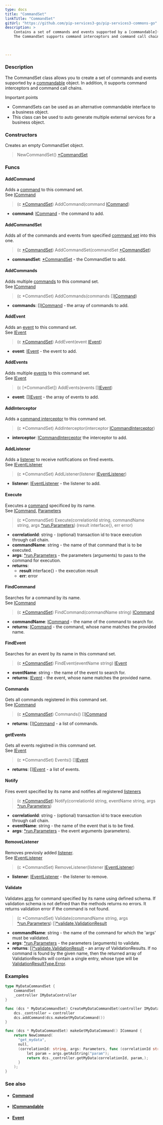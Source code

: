 ```yaml
---
type: docs
title: "CommandSet"
linkTitle: "CommandSet"
gitUrl: "https://github.com/pip-services3-go/pip-services3-commons-go"
description: > 
    Contains a set of commands and events supported by a [commandable](../icommandable) object.
    The CommandSet supports command interceptors and command call chains.
    
 
    
---
```


### Description

The CommandSet class allows you to create a set of commands and events supported by a [commandable](../icommandable) object. In addition, it supports command interceptors and command call chains.

Important points

- CommandSets can be used as an alternative commandable interface to a business object.
- This class can be used to auto generate multiple external services for a business object.

### Constructors

Creates an empty CommandSet object.

> NewCommandSet() [*CommandSet]()

### Funcs

#### AddCommand
Adds a [command](../icommand) to this command set.  
See [ICommand](../icommand)

> (c [*CommandSet]()) AddCommand(command [ICommand](../icommand))

- **command**: [ICommand](../icommand) - the command to add.

#### AddCommandSet
Adds all of the commands and events from specified [command set](../command_set)
into this one. 

> (c [*CommandSet]()) AddCommandSet(commandSet [*CommandSet]())

- **commandSet**: [*CommandSet]() - the CommandSet to add.

#### AddCommands
Adds multiple [commands](../icommand) to this command set.  
See [ICommand](../icommand)

> (c *CommandSet) AddCommands(commands [][ICommand](../icommand))

- **commands**: [][ICommand](../icommand) - the array of commands to add.


#### AddEvent
Adds an [event](../ievent) to this command set.  
See [IEvent](../ievent)

> (c [*CommandSet]()) AddEvent(event [IEvent](../ievent))

- **event**: [IEvent](../ievent) - the event to add.

#### AddEvents
Adds multiple [events](../ievent) to this command set.  
See [IEvent](../ievent)

> (c [*CommandSet]) AddEvents(events [][IEvent](../ievent))

- **event**: [][IEvent](../ievent) - the array of events to add.

#### AddInterceptor
Adds a [command interceptor](../icommand_interceptor) to this command set.

> (c *CommandSet) AddInterceptor(interceptor [ICommandInterceptor](../icommand_interceptor))

- **interceptor**: [ICommandInterceptor](../icommand_interceptor) the interceptor to add.

#### AddListener
Adds a [listener](../ievent_listener) to receive notifications on fired events.  
See [IEventListener](../ievent_listener)

> (c *CommandSet) AddListener(listener [IEventListener](../ievent_listener))

- **listener**: [IEventListener](../ievent_listener) - the listener to add.

#### Execute
Executes a [command](../icommand) specificed by its name.  
See [ICommand](../icommand), [Parameters](../../run/parameters)

> (c *CommandSet) Execute(correlationId string, commandName string, args [*run.Parameters](../../run/parameters)) (result interface{}, err error)

- **correlationId**: string - (optional) transaction id to trace execution through call chain.
- **commandName**: string - the name of that command that is to be executed.
- **args**: [*run.Parameters](../../run/parameters) - the parameters (arguments) to pass to the command for execution.
- **returns**:
    - **result** interface{} - the execution result
    - **err**: error

#### FindCommand
Searches for a command by its name.  
See [ICommand](../icommand)

> (c [*CommandSet]()) FindCommand(commandName string) [ICommand](../icommand)

- **commandName**: [ICommand](../icommand) - the name of the command to search for.
- **returns**: [ICommand](../icommand) - the command, whose name matches the provided name.

#### FindEvent
Searches for an event by its name in this command set.

> (c [*CommandSet]()) FindEvent(eventName string) [IEvent](../ievent)

- **eventName**: string - the name of the event to search for.
- **returns**: [IEvent](../ievent) - the event, whose name matches the provided name.


#### Commands
Gets all commands registered in this command set.  
See [ICommand](../icommand)

> (c [*CommandSet]()) Commands() [][ICommand](../icommand)

- **returns**: [][ICommand](../icommand) - a list of commands.

#### getEvents
Gets all events registred in this command set.  
See [IEvent](../ievent)

> (c *CommandSet) Events() [][IEvent](../ievent)

- **returns**: [][IEvent](../ievent) - a list of events.


#### Notify
Fires event specified by its name and notifies all registered
[listeners](../ievent_listener)

> (c [*CommandSet]()) Notify(correlationId string, eventName string, args [*run.Parameters](../../run/parameters))

- **correlationId**: string - (optional) transaction id to trace execution through call chain.
- **eventName**: string - the name of the event that is to be fired.
- **args**: [*run.Parameters](../../run/parameters) - the event arguments (parameters).

#### RemoveListener
Removes previosly added [listener](../ievent_listener).  
See [IEventListener](../ievent_listener)

> (c *CommandSet) RemoveListener(listener [IEventListener](../ievent_listener))

- **listener**: [IEventListener](../ievent_listener) - the listener to remove.

#### Validate
Validates [args](../../run/parameters) for command specified by its name using defined schema.
If validation schema is not defined than the methods returns no errors.
It returns validation error if the command is not found.


> (c *CommandSet) Validate(commandName string, args [*run.Parameters](../../run/parameters)) [][*validate.ValidationResult](../../validate/validation_result)

- **commandName**: string - the name of the command for which the 'args' must be validated.
- **args**: [*run.Parameters](../../run/parameters) - the parameters (arguments) to validate.
- **returns**: [][*validate.ValidationResult](../../validate/validation_result) - an array of ValidationResults. If no command is found by the given name, then the returned array of ValidationResults will contain a single entry, whose type will be [ValidationResultType.Error](../../validate/validation_result_type).

### Examples

```go
type MyDataCommandSet {
    CommandSet
    _controller IMyDataController
}

func (dcs * MyDataCommandSet) CreateMyDataCommandSet(controller IMyDataController) { // Any data controller interface
    dcs._controller = controller
    dcs.addCommand(dcs.makeGetMyDataCommand())
}

func (dcs * MyDataCommandSet) makeGetMyDataCommand() ICommand {
    return NewCommand(
      "get_mydata",
      null,
      (correlationId: string, args: Parameters, func (correlationId string, args *run.Parameters)(interface{}, err) {
          let param = args.getAsString("param");
          return dcs._controller.getMyData(correlationId, param,);
      }
    );
}

```

### See also
- #### [Command](../command)
- #### [ICommandable](../icommandable)
- #### [Event](../event)
